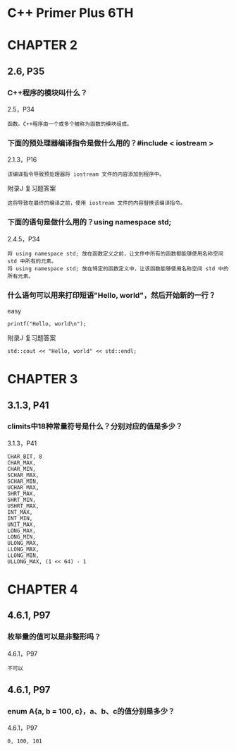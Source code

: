 # C++ Primer Plus 6TH

# CHAPTER 2

## 2.6, P35

### C++程序的模块叫什么？

2.5，P34
```
函数。C++程序由一个或多个被称为函数的模块组成。
```

### 下面的预处理器编译指令是做什么用的？#include < iostream >

2.1.3，P16
```
该编译指令导致预处理器将 iostream 文件的内容添加到程序中。
```

附录J 复习题答案
```
这将导致在最终的编译之前，使用 iostream 文件的内容替换该编译指令。
```

### 下面的语句是做什么用的？using namespace std;

2.4.5，P34
```
将 using namespace std; 放在函数定义之前，让文件中所有的函数都能够使用名称空间 std 中所有的元素。
将 using namespace std; 放在特定的函数定义中，让该函数能够使用名称空间 std 中的所有元素。
```

### 什么语句可以用来打印短语"Hello, world"，然后开始新的一行？

easy
```
printf("Hello, world\n");
```

附录J 复习题答案
```
std::cout << "Hello, world" << std::endl;
```

# CHAPTER 3

## 3.1.3, P41

### climits中18种常量符号是什么？分别对应的值是多少？

3.1.3，P41
```
CHAR_BIT, 8
CHAR_MAX, 
CHAR_MIN,
SCHAR_MAX,
SCHAR_MIN,
UCHAR_MAX,
SHRT_MAX,
SHRT_MIN,
USHRT_MAX,
INT_MAX,
INT_MIN,
UNIT_MAX,
LONG_MAX,
LONG_MIN,
ULONG_MAX,
LLONG_MAX,
LLONG_MIN,
ULLONG_MAX, (1 << 64) - 1
```

# CHAPTER 4

## 4.6.1, P97

### 枚举量的值可以是非整形吗？

4.6.1，P97
```
不可以
```

## 4.6.1, P97

### enum A{a, b = 100, c}，a、b、c的值分别是多少？

4.6.1，P97
```
0, 100, 101
```
